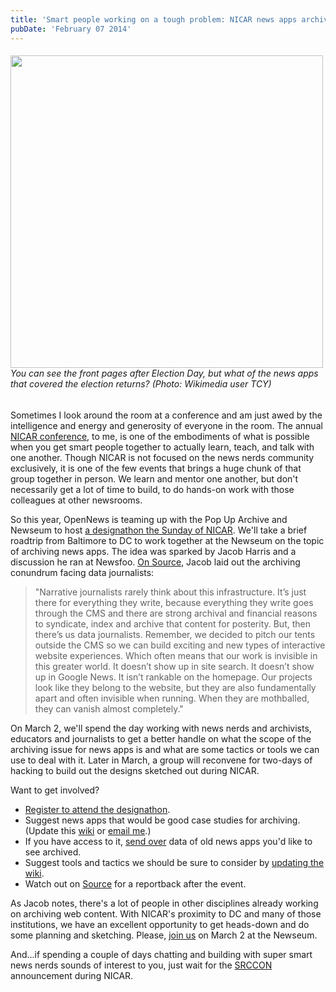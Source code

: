 ```yaml
---
title: 'Smart people working on a tough problem: NICAR news apps archive designathon'
pubDate: 'February 07 2014'
---
```


<h6><img alt="" class="an array of newspaper front pages from a display at the newseum" src="/files/640px-Newseum_front_pages_box.jpg" style="width: 500px;" /><br>You can see the front pages after Election Day, but what of the news apps that covered the election returns? (Photo: Wikimedia user TCY)</h6>
<p>Sometimes I look around the room at a conference and am just awed by the intelligence and energy and generosity of everyone in the room. The annual <a href="https://ire.org/conferences/nicar-2014">NICAR conference</a>, to me, is one of the embodiments of what is possible when you get smart people together to actually learn, teach, and talk with one another. Though NICAR is not focused on the news nerds community exclusively, it is one of the few events that brings a huge chunk of that group together in person. We learn and mentor one another, but don&#39;t necessarily get a lot of time to build, to do hands-on work with those colleagues at other newsrooms.</p>
<p>So this year, OpenNews is teaming up with the Pop Up Archive and Newseum to host <a href="https://www.eventbrite.com/e/nicarnewseum-news-apps-archiving-hack-day-tickets-4622690592">a designathon the Sunday of NICAR</a>. We&#39;ll take a brief roadtrip from Baltimore to DC to work together at the Newseum on the topic of archiving news apps. The idea was sparked by Jacob Harris and a discussion he ran at Newsfoo. <a href="https://source.opennews.org/en-US/learning/and-remember-ones-posterity/">On Source</a>, Jacob laid out the archiving conundrum facing data journalists:</p>
<!--break-->
<blockquote>&quot;Narrative journalists rarely think about this infrastructure. It&rsquo;s just there for everything they write, because everything they write goes through the <span class="caps">CMS</span> and there are strong archival and financial reasons to syndicate, index and archive that content for posterity. But, then there&rsquo;s us data journalists. Remember, we decided to pitch our tents outside the <span class="caps">CMS</span> so we can build exciting and new types of interactive website experiences. Which often means that our work is invisible in this greater world. It doesn&rsquo;t show up in site search. It doesn&rsquo;t show up in Google News. It isn&rsquo;t rankable on the homepage. Our projects look like they belong to the website, but they are also fundamentally apart and often invisible when running. When they are mothballed, they can vanish almost&nbsp;completely.&quot;</blockquote>
<p>On March 2, we&#39;ll spend the day working with news nerds and archivists, educators and journalists to get a better handle on what the scope of the archiving issue for news apps is and what are some tactics or tools we can use to deal with it. Later in March, a group will reconvene for two-days of hacking to build out the designs sketched out during NICAR.</p>
<p>Want to get involved?</p>
<ul>
<li>
<a href="https://www.eventbrite.com/e/nicarnewseum-news-apps-archiving-hack-day-tickets-4622690592">Register</a><a href="http://www.eventbrite.com/e/nicarnewseum-news-apps-archiving-hack-day-tickets-4622690592"> to attend the designathon</a>.</li>
<li>
Suggest news apps that would be good case studies for archiving. (Update this <a href="https://wiki.mozilla.org/OpenNews/hackdays/archive">wiki</a> or <a href="mailto:erika@mozillafoundation.org">email me</a>.)</li>
<li>
If you have access to it, <a href="mailto:erika@mozillafoundation.org">send over</a> data of old news apps you&#39;d like to see archived.</li>
<li>
Suggest tools and tactics we should be sure to consider by <a href="https://wiki.mozilla.org/OpenNews/hackdays/archive">updating the wiki</a>.</li>
<li>
Watch out on <a href="http://source.opennews.org">Source</a> for a reportback after the event.</li>
</ul>
<p>As Jacob notes, there&#39;s a lot of people in other disciplines already working on archiving web content. With NICAR&#39;s proximity to DC and many of those institutions, we have an excellent opportunity to get heads-down and do some planning and sketching. Please, <a href="https://www.eventbrite.com/e/nicarnewseum-news-apps-archiving-hack-day-tickets-4622690592">join us</a> on March 2 at the Newseum.</p>
<p>And...if spending a couple of days chatting and building with super smart news nerds sounds of interest to you, just wait for the <a href="http://dansinker.com/post/71647990798/opennews-kicking-2014-off-early">SRCCON</a> announcement during NICAR.</p>




